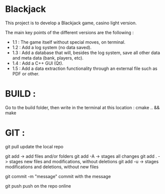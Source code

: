 # Blackjack
This project is to develop a Blackjack game, casino light version.

The main key points of the different versions are the following :
  - 1.1 : The game itself without special moves, on terminal.
  - 1.2 : Add a log system (no data saved).
  - 1.3 : Add a database that will, besides the log system, save all other data and meta data (bank, players, etc).
  - 1.4 : Add a C++ GUI (Qt).
  - 1.5 : Add a data extraction functionality through an external file such as PDF or other.


# BUILD :
Go to the build folder, then write in the terminal at this location : cmake .. && make


# GIT :
git pull			update the local repo

git add -> add files and/or folders
git add -A -> stages all changes
git add . -> stages new files and modifications, without deletions
git add -u -> stages modifications and deletions, without new files

git commit -m "message"	commit with the message

git push			push on the repo online
